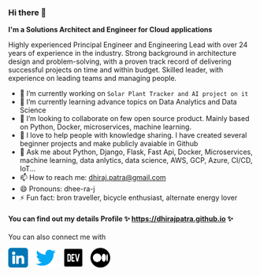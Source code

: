 ### Hi there 👋

__I'm a Solutions Architect and Engineer for Cloud applications__

Highly experienced Principal Engineer and Engineering Lead with over 24 years of experience in the
industry. Strong background in architecture design and problem-solving, with a proven track record of
delivering successful projects on time and within budget. Skilled leader, with experience on leading
teams and managing people.

- 🔭 I’m currently working on `Solar Plant Tracker and AI project on it`
- 🌱 I’m currently learning advance topics on Data Analytics and Data Science
- 👯 I’m looking to collaborate on few open source product. Mainly based on Python, Docker, microservices, machine learning.
- 🤔 I love to help people with knowledge sharing. I have created several beginner projects and make publicly avaiable in Github
- 💬 Ask me about Python, Django, Flask, Fast Api, Docker, Microservices, machine learning, data anlytics, data science, AWS, GCP, Azure, CI/CD, IoT...
- 📫 How to reach me: dhiraj.patra@gmail.com
- 😄 Pronouns: dhee-ra-j
- ⚡ Fun fact: bron traveller, bicycle enthusiast, alternate energy lover

#### You can find out my details Profile ✨ https://dhirajpatra.github.io ✨

You can also connect me with

<a href="https://www.linkedin.com/in/dhirajpatra/" target="_blank"><img src="linkedin.png" height=40 width=40></img></a> &nbsp;&nbsp; <a href="https://www.twitter.com/in/dhirajpatra/" target="_blank"><img src="twitter.png" height=40 width=40></img></a> &nbsp;&nbsp; <a href="https://dev.to/dhirajpatra" target="_blank"><img src="dev.png" height=40 width=40></img></a> &nbsp;&nbsp; <a href="https://dhirajpatra.medium.com" target="_blank"><img src="medium.png" height=40 width=40></img></a>
